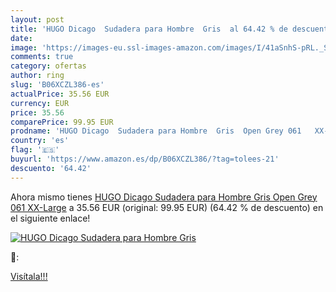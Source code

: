 ```yaml
---
layout: post
title: 'HUGO Dicago  Sudadera para Hombre  Gris  al 64.42 % de descuento'
date: 
image: 'https://images-eu.ssl-images-amazon.com/images/I/41aSnhS-pRL._SL200_.jpg'
comments: true
category: ofertas
author: ring
slug: 'B06XCZL386-es'
actualPrice: 35.56 EUR
currency: EUR
price: 35.56
comparePrice: 99.95 EUR
prodname: 'HUGO Dicago  Sudadera para Hombre  Gris  Open Grey 061   XX-Large'
country: 'es'
flag: '🇪🇸'
buyurl: 'https://www.amazon.es/dp/B06XCZL386/?tag=tolees-21'
descuento: '64.42'
---
```


Ahora mismo tienes [HUGO Dicago  Sudadera para Hombre  Gris  Open Grey 061   XX-Large](https://www.amazon.es/dp/B06XCZL386/?tag=tolees-21) a 35.56 EUR (original: 99.95 EUR) (64.42 %  de descuento) en el siguiente enlace!

[![HUGO Dicago  Sudadera para Hombre  Gris ](https://images-eu.ssl-images-amazon.com/images/I/41aSnhS-pRL._SL200_.jpg)](https://www.amazon.es/dp/B06XCZL386/?tag=tolees-21)

🔎:


[Visítala!!!](https://www.amazon.es/dp/B06XCZL386/?tag=tolees-21)
